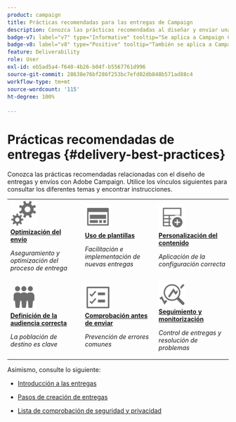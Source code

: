 ```yaml
---
product: campaign
title: Prácticas recomendadas para las entregas de Campaign
description: Conozca las prácticas recomendadas al diseñar y enviar una entrega
badge-v7: label="v7" type="Informative" tooltip="Se aplica a Campaign Classic v7"
badge-v8: label="v8" type="Positive" tooltip="También se aplica a Campaign v8"
feature: Deliverability
role: User
exl-id: eb5ad5a4-f640-4b26-b04f-b5567761d996
source-git-commit: 28638e76bf286f253bc7efd02db848b571ad88c4
workflow-type: tm+mt
source-wordcount: '115'
ht-degree: 100%

---
```


# Prácticas recomendadas de entregas {#delivery-best-practices}


Conozca las prácticas recomendadas relacionadas con el diseño de entregas y envíos con Adobe Campaign. Utilice los vínculos siguientes para consultar los diferentes temas y encontrar instrucciones.

<table>
<tr>
  <td>
    <a href="optimize-delivery.md">
      <img alt="Optimización" src="assets/do-not-localize/optimize.svg" width="60px"/>
    </a>
    <div>
      <a href="optimize-delivery.md">
    <strong>Optimización del envío</strong>
    </a>
    </div>
    <p>
    <em>Aseguramiento y optimización del proceso de entrega</em>
    <p>
  </td>
   <td>
    <a href="use-templates.md">
      <img alt="Plantillas" src="assets/do-not-localize/design.svg" width="60px"/>
    </a>
    <div>
      <a href="use-templates.md">
    <strong>Uso de plantillas</strong>
    </a>
    </div>
    <p>
    <em>Facilitación e implementación de nuevas entregas</em>
    <p>
  </td>
  <td>
    <a href="design-and-personalize.md">
      <img alt="Diseño" src="assets/do-not-localize/custom.svg" width="60px"/>
    </a>
    <div>
      <a href="design-and-personalize.md">
    <strong>Personalización del contenido</strong>
    </a>
    </div>
    <p>
    <em>Aplicación de la configuración correcta</em>
    <p>
  </td>
</tr>
<tr>
  <td>
    <a href="define-the-right-audience.md">
      <img alt="Destinatario" src="assets/do-not-localize/profiles.svg" width="60px"/>
    </a>
    <div>
      <a href="define-the-right-audience.md">
    <strong>Definición de la audiencia correcta</strong>
    </a>
    </div>
    <p>
    <em>La población de destino es clave</em>
    <p>
  </td>
   <td>
    <a href="check-before-sending.md">
      <img alt="Marque" src="assets/do-not-localize/start.svg" width="60px"/>
    </a>
    <div>
      <a href="check-before-sending.md">
    <strong>Comprobación antes de enviar</strong>
    </a>
    </div>
    <p>
    <em>Prevención de errores comunes</em>
    <p>
  </td>
  <td>
    <a href="track-and-monitor.md">
      <img alt="Optimización" src="assets/do-not-localize/troubleshoot.svg" width="60px"/>
    </a>
    <div>
      <a href="track-and-monitor.md">
    <strong>Seguimiento y monitorización</strong>
    </a>
    </div>
    <p>
    <em>Control de entregas y resolución de problemas</em>
    <p>
  </td>
</tr>
</table>

Asimismo, consulte lo siguiente:

* [Introducción a las entregas](about-deliverability.md)

* [Pasos de creación de entregas](steps-about-delivery-creation-steps.md)

* [Lista de comprobación de seguridad y privacidad](https://helpx.adobe.com/es/campaign/kb/acc-security.html)
